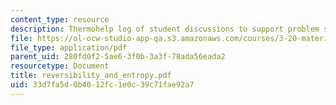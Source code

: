 ```yaml
---
content_type: resource
description: Thermohelp log of student discussions to support problem sets.
file: https://ol-ocw-studio-app-qa.s3.amazonaws.com/courses/3-20-materials-at-equilibrium-sma-5111-fall-2003/33d7fa5d0b4012fc1e0c39c71fae92a7_reversibility_and_entropy.pdf
file_type: application/pdf
parent_uid: 280fd0f2-5ae6-3f0b-3a3f-78ada56eada2
resourcetype: Document
title: reversibility_and_entropy.pdf
uid: 33d7fa5d-0b40-12fc-1e0c-39c71fae92a7
---
```

